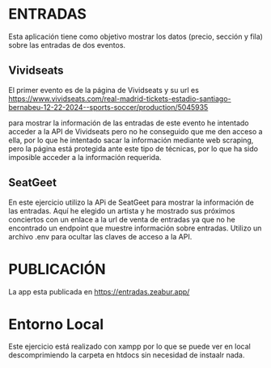# ENTRADAS
Esta aplicación tiene como objetivo mostrar los datos (precio, sección y fila) sobre las entradas de dos eventos.

## Vividseats
El primer evento es de la página de Vividseats y su url es https://www.vividseats.com/real-madrid-tickets-estadio-santiago-bernabeu-12-22-2024--sports-soccer/production/5045935 <br>

para mostrar la información de las entradas de este evento he intentado acceder a la API de Vividseats pero no he conseguido que me den acceso a ella, por lo que he intentado sacar la información mediante web scraping, pero la página está protegida ante este tipo de técnicas, por lo que ha sido imposible acceder a la información requerida.

## SeatGeet 
En este ejercicio utilizo la APi de SeatGeet para mostrar la información de las entradas.
Aquí he elegido un artista y he mostrado sus próximos conciertos con un enlace a la url de venta de entradas ya que no he encontrado un endpoint que muestre información sobre entradas.
Utilizo un archivo .env para ocultar las claves de acceso a la API.

# PUBLICACIÓN
La app esta publicada en https://entradas.zeabur.app/

# Entorno Local
Este ejercicio está realizado con xampp por lo que se puede ver en local descomprimiendo la carpeta en htdocs sin necesidad de instaalr nada.